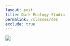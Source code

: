 ```yaml
---
layout: post
title: Dark Ecology Studio
permalink: /classes/des
exclude: true
---
```



<img src="{{ site.baseurl }}/img/giant.jpg">


<br>
